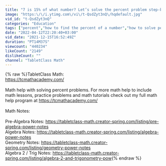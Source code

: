 ```yaml
---
title: "7 is 15% of what number? Let’s solve the percent problem step-by-step…."
image: "https:\/\/i.ytimg.com\/vi\/t-QsdZyt3nQ\/hqdefault.jpg"
vid_id: "t-QsdZyt3nQ"
categories: "Education"
tags: ["percent","how to find the percent of a number","how to solve percent problems"]
date: "2022-04-12T22:20:40+03:00"
vid_date: "2021-12-15T16:52:49Z"
duration: "PT14M37S"
viewcount: "440234"
likeCount: "2149"
dislikeCount: ""
channel: "TabletClass Math"
---
```

{% raw %}TabletClass Math:<br /><a rel="nofollow" target="blank" href="https://tcmathacademy.com/">https://tcmathacademy.com/</a> <br /><br />Math help with solving percent problems.  For more math help to include math lessons, practice problems and math tutorials check out my full math help program at  <a rel="nofollow" target="blank" href="https://tcmathacademy.com/">https://tcmathacademy.com/</a> <br /> <br />Math Notes: <br /><br />Pre-Algebra Notes:  <a rel="nofollow" target="blank" href="https://tabletclass-math.creator-spring.com/listing/pre-algebra-power-notes">https://tabletclass-math.creator-spring.com/listing/pre-algebra-power-notes</a> <br />Algebra Notes:  <a rel="nofollow" target="blank" href="https://tabletclass-math.creator-spring.com/listing/algebra-power-notes">https://tabletclass-math.creator-spring.com/listing/algebra-power-notes</a> <br />Geometry Notes:  <a rel="nofollow" target="blank" href="https://tabletclass-math.creator-spring.com/listing/geometry-power-notes">https://tabletclass-math.creator-spring.com/listing/geometry-power-notes</a> <br />Algebra 2 / Trig Notes:  <a rel="nofollow" target="blank" href="https://tabletclass-math.creator-spring.com/listing/algebra-2-and-trigonometry-pow">https://tabletclass-math.creator-spring.com/listing/algebra-2-and-trigonometry-pow</a>{% endraw %}
